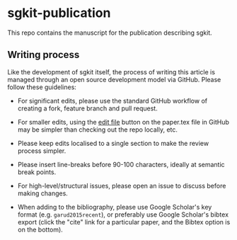 # sgkit-publication

This repo contains the manuscript for the publication describing sgkit.

## Writing process

Like the development of sgkit itself, the process of writing this
article is managed through an open source development model via
GitHub. Please follow these guidelines:

- For significant edits, please use the standard GitHub workflow
  of creating a fork, feature branch and pull request.

- For smaller edits, using the
  [edit file](https://help.github.com/en/github/managing-files-in-a-repository/editing-files-in-your-repository)
  button on the paper.tex file in GitHub may be simpler than checking out
  the repo locally, etc.

- Please keep edits localised to a single section to make the
  review process simpler.

- Please insert line-breaks before 90-100 characters, ideally at semantic
  break points.

- For high-level/structural issues, please open an issue to discuss before making changes.

- When adding to the bibliography, please use Google Scholar's key format
  (e.g. `garud2015recent`), or preferably use Google Scholar's bibtex export
  (click the "cite" link for a particular paper, and the Bibtex option is on the
  bottom).

